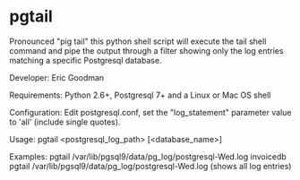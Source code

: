 pgtail
======

Pronounced "pig tail" this python shell script will execute the tail shell command and pipe the output through a filter showing only the log entries matching a specific Postgresql database.

Developer: Eric Goodman

Requirements: Python 2.6+, Postgresql 7+ and a Linux or Mac OS shell

Configuration: Edit postgresql.conf, set the "log_statement" parameter value to 'all' (include single quotes).

Usage:    pgtail <postgresql_log_path> [<database_name>]

Examples:
          pgtail /var/lib/pgsql9/data/pg_log/postgresql-Wed.log invoicedb
          pgtail /var/lib/pgsql9/data/pg_log/postgresql-Wed.log (shows all log entries)